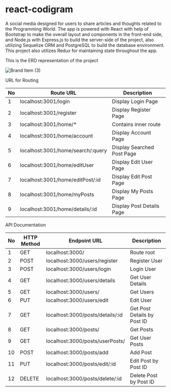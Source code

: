# react-codigram

A social media designed for users to share articles and thoughts related to the Programming World. The app is powered with React with help of Bootstrap to make the overall layout and components in the front-end side, and Node.js with Express.js to build the server-side of the project, also utilizing Sequelize ORM and PostgreSQL to build the database environment. This project also utilizes Redux for maintaining state throughout the app.

This is the ERD representation of the project

![Brand Item (3)](https://user-images.githubusercontent.com/61466456/169881009-5e2536e9-bd11-4254-91d9-04828ddb4c80.png)

URL for Routing

| No  | Route URL                         | Description                |
| --- | ----------------------------------| ---------------------------|
| 1   | localhost:3001/login              | Display Login Page         |
| 2   | localhost:3001/register           | Display Register Page      |
| 3   | localhost:3001/home/*             | Contains inner route       |
| 4   | localhost:3001/home/account       | Display Account Page       |
| 5   | localhost:3001/home/search/:query | Display Searched Post Page |
| 6   | localhost:3001/home/editUser      | Display Edit User Page     |
| 7   | localhost:3001/home/editPost/:id  | Display Edit Post Page     |
| 8   | localhost:3001/home/myPosts       | Display My Posts Page      |
| 9   | localhost:3001/home/details/:id   | Display Post Details Page  |

API Documentation

| No  | HTTP Method | Endpoint URL                     | Description                |
| --- | ----------- | -------------------------------- | ---------------------------|
| 1   | GET         | localhost:3000/                  | Route root                 |
| 2   | POST        | localhost:3000/users/register    | Register User              |
| 3   | POST        | localhost:3000/users/login       | Login User                 |
| 4   | GET         | localhost:3000/users/details     | Get User Details           |
| 5   | GET         | localhost:3000/users/            | Get Users                  |
| 6   | PUT         | localhost:3000/users/edit        | Edit User                  |
| 7   | GET         | localhost:3000/posts/details/:id | Get Post Details by Post ID|
| 8   | GET         | localhost:3000/posts/            | Get Posts                  |
| 9   | GET         | localhost:3000/posts/userPosts/  | Get User Posts             |
| 10  | POST        | localhost:3000/posts/add         | Add Post                   |
| 11  | PUT         | localhost:3000/posts/edit/:id    | Edit Post by Post ID       |
| 12  | DELETE      | localhost:3000/posts/delete/:id  | Delete Post by Post ID     |

